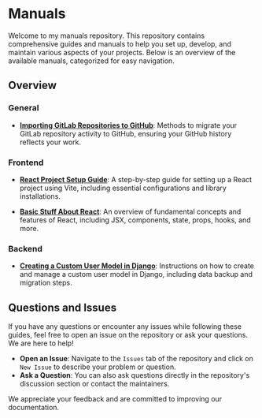 # Manuals

Welcome to my manuals repository. This repository contains comprehensive guides and manuals to help you set up, develop, and maintain various aspects of your projects. Below is an overview of the available manuals, categorized for easy navigation.

## Overview

### General

- [**Importing GitLab Repositories to GitHub**](General/Import-Gitlab-Repositories-To-Github.md): Methods to migrate your GitLab repository activity to GitHub, ensuring your GitHub history reflects your work.

### Frontend

- [**React Project Setup Guide**](Frontend/React-Create-Simple-Project.md): A step-by-step guide for setting up a React project using Vite, including essential configurations and library installations.

- [**Basic Stuff About React**](Frontend/React-The-Basic-Stuff.md): An overview of fundamental concepts and features of React, including JSX, components, state, props, hooks, and more.


### Backend

- [**Creating a Custom User Model in Django**](Backend/Django-Create-Custom-User-Table.md): Instructions on how to create and manage a custom user model in Django, including data backup and migration steps.



## Questions and Issues

If you have any questions or encounter any issues while following these guides, feel free to open an issue on the repository or ask your questions. We are here to help!

- **Open an Issue**: Navigate to the `Issues` tab of the repository and click on `New Issue` to describe your problem or question.
- **Ask a Question**: You can also ask questions directly in the repository's discussion section or contact the maintainers.

We appreciate your feedback and are committed to improving our documentation.